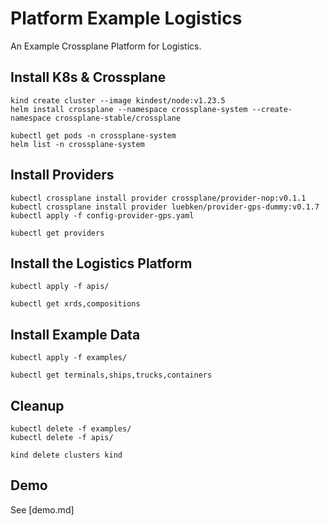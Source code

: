 # Platform Example Logistics

An Example Crossplane Platform for Logistics. 

## Install K8s & Crossplane
```
kind create cluster --image kindest/node:v1.23.5
helm install crossplane --namespace crossplane-system --create-namespace crossplane-stable/crossplane

kubectl get pods -n crossplane-system
helm list -n crossplane-system
```

## Install Providers
```
kubectl crossplane install provider crossplane/provider-nop:v0.1.1
kubectl crossplane install provider luebken/provider-gps-dummy:v0.1.7
kubectl apply -f config-provider-gps.yaml

kubectl get providers
```

## Install the Logistics Platform
```
kubectl apply -f apis/

kubectl get xrds,compositions
```
## Install Example Data

```
kubectl apply -f examples/

kubectl get terminals,ships,trucks,containers
```

## Cleanup
```
kubectl delete -f examples/
kubectl delete -f apis/

kind delete clusters kind
```

## Demo

See [demo.md]
